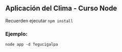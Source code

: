 

## Aplicación del Clima - Curso Node



Recuerden ejecutar ```npm install```


### Ejemplo:
```
node app -d Tegucigalpa
```